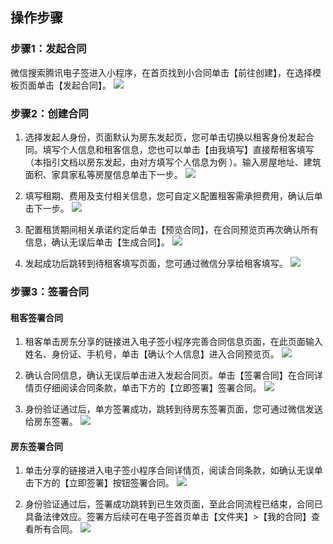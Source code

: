 ## 操作步骤
### 步骤1：发起合同
微信搜索腾讯电子签进入小程序，在首页找到小合同单击【前往创建】，在选择模板页面单击【发起合同】。
![](https://main.qcloudimg.com/raw/048771319b7feef6e1c3429ca2e00272.png)

### 步骤2：创建合同
1. 选择发起人身份，页面默认为房东发起页，您可单击切换以租客身份发起合同。填写个人信息和租客信息，您也可以单击【由我填写】直接帮租客填写（本指引文档以房东发起，由对方填写个人信息为例 ）。输入房屋地址、建筑面积、家具家私等房屋信息单击下一步。
![](https://main.qcloudimg.com/raw/72ceccb10d04e19a78324b345f7a6186.png)

2. 填写租期、费用及支付相关信息，您可自定义配置租客需承担费用，确认后单击下一步。
![](https://main.qcloudimg.com/raw/1add91440c6e398944b485657f1b4430.png)

3. 配置租赁期间相关承诺约定后单击【预览合同】，在合同预览页再次确认所有信息，确认无误后单击【生成合同】。
![](https://main.qcloudimg.com/raw/a9f2287d196508ed33009fe5732d6f79.png)
4. 发起成功后跳转到待租客填写页面，您可通过微信分享给租客填写。
![](https://main.qcloudimg.com/raw/baa073ce29f2fc62554f513f5e2bae3d.png)

### 步骤3：签署合同
#### 租客签署合同
1. 租客单击房东分享的链接进入电子签小程序完善合同信息页面，在此页面输入姓名、身份证、手机号，单击【确认个人信息】进入合同预览页。
![](https://main.qcloudimg.com/raw/74c4a6360e2fb29872832a3708430fe9.png)


2. 确认合同信息，确认无误后单击进入发起合同页。单击【签署合同】在合同详情页仔细阅读合同条款，单击下方的【立即签署】签署合同。
![](https://main.qcloudimg.com/raw/d9a7e185a17c8d96f975bd0d4ce1fc7c.png)

3. 身份验证通过后，单方签署成功，跳转到待房东签署页面，您可通过微信发送给房东签署。
![](https://main.qcloudimg.com/raw/8e8c54e0295a1148bce40c07a502dc63.png)

#### 房东签署合同
1. 单击分享的链接进入电子签小程序合同详情页，阅读合同条款，如确认无误单击下方的【立即签署】按钮签署合同。
![](https://main.qcloudimg.com/raw/54c39d03e71cd1f1b159ef80510ae7c4.png)

2. 身份验证通过后，签署成功跳转到已生效页面，至此合同流程已结束，合同已具备法律效应。签署方后续可在电子签首页单击【文件夹】>【我的合同】查看所有合同。
![](https://main.qcloudimg.com/raw/15c9239b26d254eca58866276534ae37.png)
